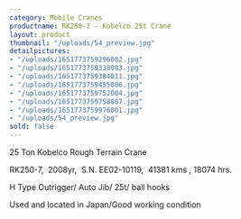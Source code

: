 ```yaml
---
category: Mobile Cranes
productname: RK250-7 - Kobelco 25t Crane
layout: product
thumbnail: "/uploads/54_preview.jpg"
detailpictures:
- "/uploads/1651773759296002.jpg"
- "/uploads/1651773759338003.jpg"
- "/uploads/1651773759384011.jpg"
- "/uploads/1651773759455006.jpg"
- "/uploads/1651773759752004.jpg"
- "/uploads/1651773759758007.jpg"
- "/uploads/1651773759976001.jpg"
- "/uploads/54_preview.jpg"
sold: false
---
```


25 Ton Kobelco Rough Terrain Crane

RK250-7,  2008yr,  S.N. EE02-10119,  41381 kms , 18074 hrs.

H Type Outrigger/ Auto Jib/ 25t/ ball hooks

Used and located in Japan/Good working condition



